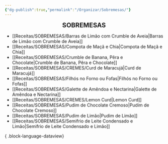 ```yaml
---
{"dg-publish":true,"permalink":"/Organizar/Sobremesas/"}
---
```


<div style="text-align: center;"> <span style="font-size: 20px;"><b>SOBREMESAS</b></span> </div>

- [[Receitas/SOBREMESAS/Barras de Limão com Crumble de Aveia\|Barras de Limão com Crumble de Aveia]]
- [[Receitas/SOBREMESAS/Compota de Maçã e Chia\|Compota de Maçã e Chia]]
- [[Receitas/SOBREMESAS/Crumble de Banana, Pêra e Chocolate\|Crumble de Banana, Pêra e Chocolate]]
- [[Receitas/SOBREMESAS/CREMES/Curd de Maracujá\|Curd de Maracujá]]
- [[Receitas/SOBREMESAS/Filhós no Forno ou Fofas\|Filhós no Forno ou Fofas]]
- [[Receitas/SOBREMESAS/Galette de Amêndoa e Nectarina\|Galette de Amêndoa e Nectarina]]
- [[Receitas/SOBREMESAS/CREMES/Lemon Curd\|Lemon Curd]]
- [[Receitas/SOBREMESAS/Pudim de Chocolate Cremoso\|Pudim de Chocolate Cremoso]]
- [[Receitas/SOBREMESAS/Pudim de Limão\|Pudim de Limão]]
- [[Receitas/SOBREMESAS/Semifrio de Leite Condensado e Limão\|Semifrio de Leite Condensado e Limão]]

{ .block-language-dataview}
